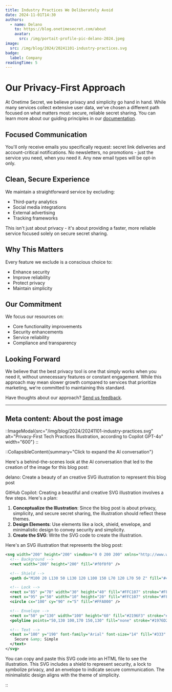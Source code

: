 ```yaml
---
title: Industry Practices We Deliberately Avoid
date: 2024-11-01T14:30
authors:
  - name: Delano
    to: https://blog.onetimesecret.com/about
    avatar:
      src: /img/portait-profile-pic-delano-2024.jpeg
image:
  src: /img/blog/2024/20241101-industry-practices.svg
badge:
  label: Company
readingTime: 5
---
```


# Our Privacy-First Approach
At Onetime Secret, we believe privacy and simplicity go hand in hand. While many services collect extensive user data, we've chosen a different path focused on what matters most: secure, reliable secret sharing. You can learn more about our guiding principles in our [documentation](https://docs.onetimesecret.com/principles).


## Focused Communication
You'll only receive emails you specifically request: secret link deliveries and account-critical notifications. No newsletters, no promotions - just the service you need, when you need it. Any new email types will be opt-in only.


## Clean, Secure Experience
We maintain a straightforward service by excluding:
- Third-party analytics
- Social media integrations
- External advertising
- Tracking frameworks

This isn't just about privacy - it's about providing a faster, more reliable service focused solely on secure secret sharing.

## Why This Matters
Every feature we exclude is a conscious choice to:
- Enhance security
- Improve reliability
- Protect privacy
- Maintain simplicity

## Our Commitment
We focus our resources on:
- Core functionality improvements
- Security enhancements
- Service reliability
- Compliance and transparency

## Looking Forward
We believe that the best privacy tool is one that simply works when you need it, without unnecessary features or constant engagement. While this approach may mean slower growth compared to services that prioritize marketing, we're committed to maintaining this standard.

Have thoughts about our approach? [Send us feedback](https://onetimesecret.com/feedback).

---


## Meta content: About the post image

::ImageModal{src="/img/blog/2024/20241101-industry-practices.svg" alt="Privacy-First Tech Practices Illustration, according to Copilot GPT-4o" width="600"}
::

::CollapsibleContent{summary="Click to expand the AI conversation"}


Here's a behind-the-scenes look at the AI conversation that led to the creation of the image for this blog post:

delano: Create a beauty of an creative SVG illustration to represent this blog post

GitHub Copilot: Creating a beautiful and creative SVG illustration involves a few steps. Here's a plan:

1. **Conceptualize the Illustration**: Since the blog post is about privacy, simplicity, and secure secret sharing, the illustration should reflect these themes.
2. **Design Elements**: Use elements like a lock, shield, envelope, and minimalistic design to convey security and simplicity.
3. **Create the SVG**: Write the SVG code to create the illustration.

Here's an SVG illustration that represents the blog post:

```xml
<svg width="200" height="200" viewBox="0 0 200 200" xmlns="http://www.w3.org/2000/svg">
  <!-- Background -->
  <rect width="200" height="200" fill="#f0f0f0" />

  <!-- Shield -->
  <path d="M100 20 L130 50 L130 120 L100 150 L70 120 L70 50 Z" fill="#4CAF50" stroke="#388E3C" stroke-width="5" />

  <!-- Lock -->
  <rect x="85" y="70" width="30" height="40" fill="#FFC107" stroke="#FFA000" stroke-width="3" />
  <rect x="95" y="50" width="10" height="20" fill="#FFC107" stroke="#FFA000" stroke-width="3" />
  <circle cx="100" cy="90" r="5" fill="#FFA000" />

  <!-- Envelope -->
  <rect x="50" y="130" width="100" height="60" fill="#2196F3" stroke="#1976D2" stroke-width="3" />
  <polyline points="50,130 100,170 150,130" fill="none" stroke="#1976D2" stroke-width="3" />

  <!-- Text -->
  <text x="100" y="190" font-family="Arial" font-size="14" fill="#333" text-anchor="middle">
    Secure &amp; Simple
  </text>
</svg>
```

You can copy and paste this SVG code into an HTML file to see the illustration. This SVG includes a shield to represent security, a lock to symbolize privacy, and an envelope to indicate secure communication. The minimalistic design aligns with the theme of simplicity.

::

